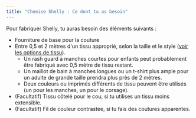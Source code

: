 ```yaml
---
title: "Chemise Shelly : Ce dont tu as besoin"
---
```


Pour fabriquer Shelly, tu auras besoin des éléments suivants :

- Fourniture de base pour la couture
- Entre 0,5 et 2 mètres d'un tissu approprié, selon la taille et le style ([voir les options de tissu](/docs/patterns/shelly/fabric)).
    - Un rash guard à manches courtes pour enfants peut probablement être fabriqué avec 0,5 mètre de tissu restant.
    - Un maillot de bain à manches longues ou un t-shirt plus ample pour un adulte de grande taille prendra plus près de 2 mètres.
    - Deux couleurs ou imprimés différents de tissu peuvent être utilisés (un pour les manches, un pour le corsage).
- (Facultatif) Tissu côtelé pour le cou, si tu utilises un tissu moins extensible.
- (Facultatif) Fil de couleur contrastée, si tu fais des coutures apparentes.
